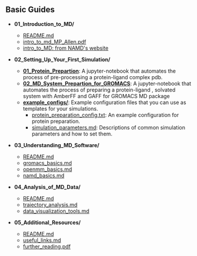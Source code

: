 ## Basic Guides

- **01_Introduction_to_MD/**
  - [README.md](01_Introduction_to_MD/README.md)
  - [intro_to_md_MP_Allen.pdf](01_Introduction_to_MD/intro_to_md_MP_Allen.pdf)
  - [intro_to_MD: from NAMD's website](01_Introduction_to_MD/01_intro_to_md.pdf)
  
- **02_Setting_Up_Your_First_Simulation/**
  - [**01_Protein_Prepartion**](01_Protein_Preparation.ipynb): A jupyter-notebook that automates the process of pre-processing a protein-ligand complex pdb.
  - [**02_MD_System_Prepartion_for_GROMACS**](02_System_Preparation_GROMACS.ipynb): A jupyter-notebook that automates the process of preparing a protein-ligand , solvated system with AmberFF and GAFF for GROMACS MD package
  - [**example_configs/**](example_configs/): Example configuration files that you can use as templates for your simulations.
    - [protein_preparation_config.txt](example_configs/protein_preparation_config.txt): An example configuration for protein preparation.
    - [simulation_parameters.md](example_configs/simulation_parameters.md): Descriptions of common simulation parameters and how to set them.

- **03_Understanding_MD_Software/**
  - [README.md](03_Understanding_MD_Software/README.md)
  - [gromacs_basics.md](03_Understanding_MD_Software/gromacs_basics.md)
  - [openmm_basics.md](03_Understanding_MD_Software/openmm_basics.md)
  - [namd_basics.md](03_Understanding_MD_Software/namd_basics.md)

- **04_Analysis_of_MD_Data/**
  - [README.md](04_Analysis_of_MD_Data/README.md)
  - [trajectory_analysis.md](04_Analysis_of_MD_Data/trajectory_analysis.md)
  - [data_visualization_tools.md](04_Analysis_of_MD_Data/data_visualization_tools.md)

- **05_Additional_Resources/**
  - [README.md](05_Additional_Resources/README.md)
  - [useful_links.md](05_Additional_Resources/useful_links.md)
  - [further_reading.pdf](05_Additional_Resources/further_reading.pdf)
